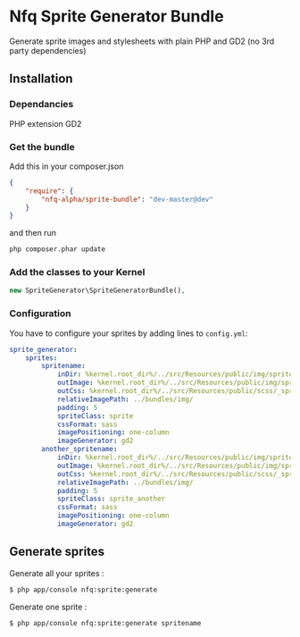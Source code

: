 Nfq Sprite Generator Bundle
==================
Generate sprite images and stylesheets with plain PHP and GD2 (no 3rd party dependencies)


## Installation
### Dependancies

PHP extension GD2


### Get the bundle

Add this in your composer.json

```json
{
	"require": {
		"nfq-alpha/sprite-bundle": "dev-master@dev"
	}
}
```

and then run

```sh
php composer.phar update
```

### Add the classes to your Kernel
```php
new SpriteGenerator\SpriteGeneratorBundle(),
```

### Configuration
You have to configure your sprites by adding lines to ```config.yml```:

```yaml
sprite_generator:
    sprites:
        spritename:
            inDir: %kernel.root_dir%/../src/Resources/public/img/sprites/
            outImage: %kernel.root_dir%/../src/Resources/public/img/sprite2.png
            outCss: %kernel.root_dir%/../src/Resources/public/scss/_sprites2.scss
            relativeImagePath: ../bundles/img/
            padding: 5
            spriteClass: sprite
            cssFormat: sass
            imagePositioning: one-column
            imageGenerator: gd2
        another_spritename:
            inDir: %kernel.root_dir%/../src/Resources/public/img/sprites/
            outImage: %kernel.root_dir%/../src/Resources/public/img/sprite2.png
            outCss: %kernel.root_dir%/../src/Resources/public/scss/_sprites2.scss
            relativeImagePath: ../bundles/img/
            padding: 5
            spriteClass: sprite_another
            cssFormat: sass
            imagePositioning: one-column
            imageGenerator: gd2
```

## Generate sprites
Generate all your sprites : 
```sh
$ php app/console nfq:sprite:generate
```

Generate one sprite : 
```sh
$ php app/console nfq:sprite:generate spritename
```
